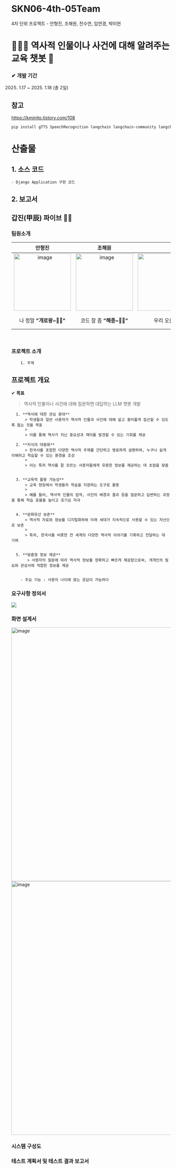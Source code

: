 # SKN06-4th-05Team
4차 단위 프로젝트 - 안형진, 조해원, 전수연, 임연경, 박미현



# 🤴🏻👑 역사적 인물이나 사건에 대해 알려주는 교육 챗봇 🤖

### ✔ 개발 기간                                                  
2025. 1.17 ~ 2025. 1.18 (총 2일)

## 참고
https://kminito.tistory.com/108
```bash
pip install gTTS SpeechRecognition langchain langchain-community langchain-openai langchain-chroma PyAudio pydub pygame
```


# 산출물
## 1. 소스 코드
    - Django Application 구현 코드
## 2. 보고서


## 갑진(甲辰) 파이브 ✋🏻
### 팀원소개
<div align="center">

| 안형진 | 조해원 | 전수연 | 박미현 | 임연경 | 
|:----------:|:----------:|:----------:|:----------:|:----------:|
|<img src="https://github.com/SKNETWORKS-FAMILY-AICAMP/SKN06-3rd-5team/blob/main/%EC%82%AC%EC%A7%84/%ED%98%95%EC%A7%84.png" alt="image" width="180" height="180"/> |<img src="https://github.com/SKNETWORKS-FAMILY-AICAMP/SKN06-3rd-5team/blob/main/%EC%82%AC%EC%A7%84/%ED%95%B4%EC%9B%90.png" alt="image" width="180" height="180"/>|<img src="https://github.com/SKNETWORKS-FAMILY-AICAMP/SKN06-3rd-5team/blob/main/%EC%82%AC%EC%A7%84/%EC%88%98%EC%97%B0.jpg" alt="image" width="260" height="180"/>|<img src="https://github.com/SKNETWORKS-FAMILY-AICAMP/SKN06-3rd-5team/blob/main/%EC%82%AC%EC%A7%84/%EB%AF%B8%ED%98%84.png" alt="image" width="160" height="180"/>|<img src="https://github.com/SKNETWORKS-FAMILY-AICAMP/SKN06-3rd-5team/blob/main/%EC%82%AC%EC%A7%84/%EC%97%B0%EA%B2%BD.png" alt="image" width="170" height="180"/>|
| 나 정말 **"개로왕~🤴🏻"** | 코드 잘 좀 **"해종~🤴🏻"** | 우리 오늘 밤  **"세종.🤴🏻"** | 우리 모델 좋은거 **"인종~?🤴🏻"** |**"우왕~🤴🏻"** 된당~ 흐히히|

</br>

</div>

###   프로젝트 소개
        1. 주제
## 프로젝트 개요
✔ **목표**
   > 역사적 인물이나 사건에 대해 질문하면 대답하는 LLM 챗봇 개발
   >
      1. **역사에 대한 관심 증대**
          > 학생들과 일반 사용자가 역사적 인물과 사건에 대해 쉽고 흥미롭게 접근할 수 있도록 돕는 것을 목표
          >
          > 이를 통해 역사가 지닌 중요성과 재미를 발견할 수 있는 기회를 제공
          
      2. **지식의 대중화**
          > 한국사를 포함한 다양한 역사적 주제를 간단하고 명료하게 설명하여, 누구나 쉽게 이해하고 학습할 수 있는 환경을 조성
          >
          > 이는 특히 역사를 잘 모르는 사용자들에게 유용한 정보를 제공하는 데 초점을 맞춤
          
      
      3. **교육적 활용 가능성**
          > 교육 현장에서 학생들의 학습을 지원하는 도구로 활용
          >
          > 예를 들어, 역사적 인물의 업적, 사건의 배경과 결과 등을 질문하고 답변하는 과정을 통해 학습 효율을 높이고 호기심 자극
       
        
      4. **문화유산 보존**
          > 역사적 자료와 정보를 디지털화하여 미래 세대가 지속적으로 사용할 수 있는 자산으로 보존
          > 
          > 특히, 한국사를 비롯한 전 세계의 다양한 역사적 이야기를 기록하고 전달하는 데 기여
         
          
      5. **맞춤형 정보 제공**
           > 사용자의 질문에 따라 역사적 정보를 정확하고 빠르게 제공함으로써, 개개인의 필요와 관심사에 적합한 정보를 제공
           
    
        - 주요 기능 : 사용자 나이에 맞는 응답이 가능하다

###  요구사항 정의서
<img src="https://github.com/SKNETWORKS-FAMILY-AICAMP/SKN06-4th-05Team/blob/main/%EC%9A%94%EA%B5%AC%EC%82%AC%ED%95%AD%EC%A0%95%EC%9D%98%EC%84%9C_re01.jpg"/>
<br>

###  화면 설계서

<img src="https://github.com/SKNETWORKS-FAMILY-AICAMP/SKN06-4th-05Team/blob/main/%ED%99%94%EB%A9%B4%20%EC%84%A4%EA%B3%84%EC%84%9C/%EB%8B%A4%EC%9D%B4%EC%96%B4%EA%B7%B8%EB%9E%A8%20(1).jpg" alt="image" width="700" height="800"/>
<br>
<img src="https://github.com/SKNETWORKS-FAMILY-AICAMP/SKN06-4th-05Team/blob/main/%ED%99%94%EB%A9%B4%20%EC%84%A4%EA%B3%84%EC%84%9C/%ED%99%94%EB%A9%B4%EC%84%A4%EA%B3%84%EC%84%9C_img.jpg" alt="image" width="700" height="800"/>


###  시스템 구성도


###  테스트 계획서 및 테스트 결과 보고서
